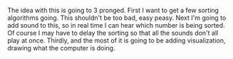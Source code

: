 The idea with this is going to 3 pronged. First I want to get a few sorting 
algorithms going. This shouldn't be too bad, easy peasy. 
Next I'm going to add sound to this, so in real time I can hear which number 
is being sorted. Of course I may have to delay the sorting so that all the sounds
don't all play at once.
Thirdly, and the most of it is going to be adding visualization, drawing what 
the computer is doing.
